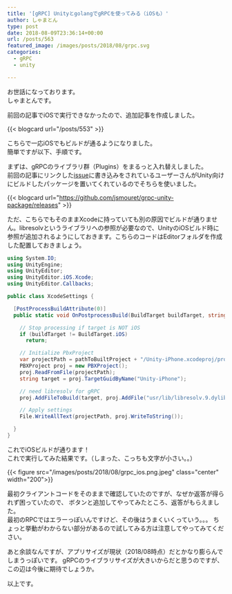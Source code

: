 ```yaml
---
title: '[gRPC] UnityとgolangでgRPCを使ってみる（iOSも）'
author: しゃまとん
type: post
date: 2018-08-09T23:36:14+00:00
url: /posts/563
featured_image: /images/posts/2018/08/grpc.svg
categories:
  - gRPC
  - unity

---
```

お世話になっております。  
しゃまとんです。

前回の記事でiOSで実行できなかったので、追加記事を作成しました。

{{< blogcard url="/posts/553" >}}

こちらで一応iOSでもビルドが通るようになりました。  
簡単ですが以下、手順です。

まずは、gRPCのライブラリ群（Plugins）をまるっと入れ替えしました。  
前回の記事にリンクした[issue][1]に書き込みをされているユーザーさんがUnity向けにビルドしたパッケージを置いてくれているのでそちらを使いました。

{{< blogcard url="https://github.com/jsmouret/grpc-unity-package/releases" >}}

ただ、こちらでもそのままXcodeに持っていても別の原因でビルドが通りません。libresolvというライブラリへの参照が必要なので、UnityのiOSビルド時に参照が追加されるようにしておきます。こちらのコードはEditorフォルダを作成した配置しておきましょう。

```csharp
using System.IO;
using UnityEngine;
using UnityEditor;
using UnityEditor.iOS.Xcode;
using UnityEditor.Callbacks;

public class XcodeSettings {

  [PostProcessBuildAttribute(0)]
  public static void OnPostprocessBuild(BuildTarget buildTarget, string pathToBuiltProject) {

    // Stop processing if target is NOT iOS
    if (buildTarget != BuildTarget.iOS)
      return;

    // Initialize PbxProject
    var projectPath = pathToBuiltProject + "/Unity-iPhone.xcodeproj/project.pbxproj";
    PBXProject proj = new PBXProject();
    proj.ReadFromFile(projectPath);
    string target = proj.TargetGuidByName("Unity-iPhone");

    // need libresolv for gRPC
    proj.AddFileToBuild(target, proj.AddFile("usr/lib/libresolv.9.dylib", "Frameworks/libresolv.9.dylib", PBXSourceTree.Sdk));

    // Apply settings
    File.WriteAllText(projectPath, proj.WriteToString());

  }
}
```

これでiOSビルドが通ります！  
これで実行してみた結果です。（しまった、こっちも文字が小さい。。）

{{< figure src="/images/posts/2018/08/grpc_ios.png.jpeg" class="center" width="200">}}

最初クライアントコードをそのままで確認していたのですが、なぜか返答が得られず困っていたので、
ボタンと追加してやってみたところ、返答がもらえました。  
最初のRPCではエラーっぽいんですけど、その後はうまくいくっていう。。。
ちょっと挙動がわからない部分があるので試してみる方は注意してやってみてください。

あと余談なんですが、アプリサイズが現状（2018/08時点）だとかなり膨らんでしまうっぽいです。
gRPCのライブラリサイズが大きいからだと思うのですが、この辺は今後に期待でしょうか。

以上です。

 [1]: https://github.com/grpc/grpc/issues/15013